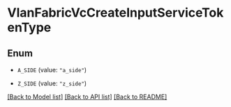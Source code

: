 # VlanFabricVcCreateInputServiceTokenType

## Enum


* `A_SIDE` (value: `"a_side"`)

* `Z_SIDE` (value: `"z_side"`)


[[Back to Model list]](../README.md#documentation-for-models) [[Back to API list]](../README.md#documentation-for-api-endpoints) [[Back to README]](../README.md)


